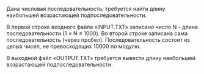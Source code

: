 Дана числовая последовательность, требуется найти длину наибольшей возрастающей подпоследовательности.

В первой строке входного файла «INPUT.TXT» записано число N - длина последовательности (1 ≤ N ≤ 1000). 
Во второй строке записана сама последовательность (через пробел). Последовательность состоит из целых чисел, не превосходящих 10000 по модулю.

В выходной файл «OUTPUT.TXT» требуется вывести длину наибольшей возрастающей подпоследовательности.
